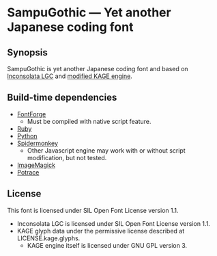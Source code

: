 SampuGothic ― Yet another Japanese coding font
===============================================

## Synopsis ##
SampuGothic is yet another Japanese coding font and based on
[Inconsolata LGC][1] and [modified KAGE engine][2].

[1]: https://github.com/MihailJP/Inconsolata-LGC
[2]: https://github.com/MihailJP/kage-engine

## Build-time dependencies ##
- [FontForge](http://fontforge.github.io/)
  - Must be compiled with native script feature.
- [Ruby](https://www.ruby-lang.org/)
- [Python](https://www.python.org/)
- [Spidermonkey](https://developer.mozilla.org/en-US/docs/Mozilla/Projects/SpiderMonkey)
  - Other Javascript engine may work with or without script modification,
    but not tested.
- [ImageMagick](http://www.imagemagick.org/)
- [Potrace](http://potrace.sourceforge.net/)

## License ##
This font is licensed under SIL Open Font License version 1.1.

- Inconsolata LGC is licensed under SIL Open Font License version 1.1.
- KAGE glyph data under the permissive license described at LICENSE.kage.glyphs.
  - KAGE engine itself is licensed under GNU GPL version 3.
